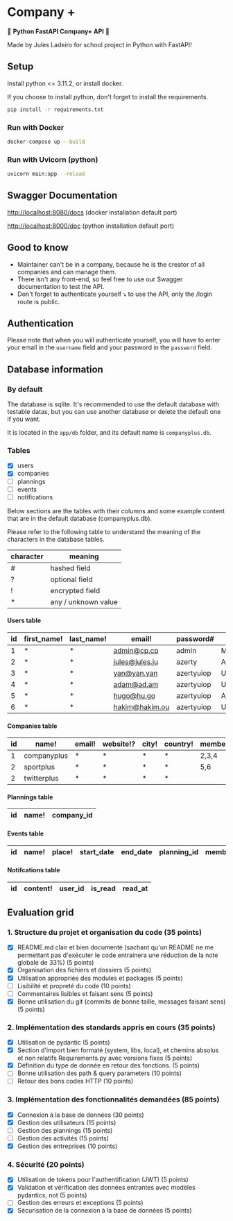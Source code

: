 # Company +

🙌 __Python FastAPI Company+ API__ 🙌

Made by Jules Ladeiro for school project in Python with FastAPI!

## Setup

Install python <= 3.11.2, or install docker.

If you choose to install python, don't forget to install the requirements.

```bash
pip install -r requirements.txt
```

### Run with Docker

```bash
docker-compose up --build
```

### Run with Uvicorn (python)

```bash
uvicorn main:app --reload
```

## Swagger Documentation

<http://localhost:8080/docs>  (docker installation default port)

<http://localhost:8000/doc> (python installation default port)

## Good to know

- Maintainer can't be in a company, because he is the creator of all companies and can manage them.
- There isn't any front-end, so feel free to use our Swagger documentation to test the API.
- Don't forget to authenticate yourself ⤵️ to use the API, only the /login route is public.

## Authentication

Please note that when you will authenticate yourself, you will have to enter your email in the `username` field and your password in the `password` field.

## Database information

### By default

The database is sqlite. It's recommended to use the default database with testable datas, but you can use another database or delete the default one if you want.

It is located in the `app/db` folder, and its default name is `companyplus.db`.

### Tables

- [x] users
- [x] companies
- [ ] plannings
- [ ] events
- [ ] notifications

Below sections are the tables with their columns and some example content that are in the default database (companyplus.db).

Please refer to the following table to understand the meaning of the characters in the database tables.

| character | meaning             |
| --------- | ------------------- |
| #         | hashed field        |
| ?         | optional field      |
| !         | encrypted field     |
| *         | any / unknown value |

#### Users table

| id  | first_name! | last_name! | email!         | password#  | role       |
| --- | ----------- | ---------- | -------------- | ---------- | ---------- |
| 1   | *           | *          | admin@cp.cp    | admin      | MAINTAINER |
| 2   | *           | *          | jules@jules.ju | azerty     | ADMIN      |
| 3   | *           | *          | yan@yan.yan    | azertyuiop | USER       |
| 4   | *           | *          | adam@ad.am     | azertyuiop | USER       |
| 5   | *           | *          | hugo@hu.go     | azertyuiop | ADMIN      |
| 6   | *           | *          | hakim@hakim.ou | azertyuiop | USER       |

#### Companies table

| id  | name!       | email! | website!? | city! | country! | member_ids |
| --- | ----------- | ------ | --------- | ----- | -------- | ---------- |
| 1   | companyplus | *      | *         | *     | *        | 2,3,4      |
| 2   | sportplus   | *      | *         | *     | *        | 5,6        |
| 2   | twitterplus | *      | *         | *     | *        |            |

#### Plannings table

| id  | name! | company_id |
| --- | ----- | ---------- |

#### Events table

| id  | name! | place! | start_date | end_date | planning_id | member_ids |
| --- | ----- | ------ | ---------- | -------- | ----------- | ---------- |

#### Notifcations table

| id  | content! | user_id | is_read | read_at |
| --- | -------- | ------- | ------- | ------- |

## Evaluation grid

### 1. Structure du projet et organisation du code (35 points)

- [x] README.md clair et bien documenté (sachant qu'un README ne me permettant pas d'exécuter le code entrainera une réduction de la note globale de 33%) (5 points)
- [x] Organisation des fichiers et dossiers (5 points)
- [x] Utilisation appropriée des modules et packages (5 points)
- [ ] Lisibilité et propreté du code (10 points)
- [ ] Commentaires lisibles et faisant sens (5 points)
- [x] Bonne utilisation du git (commits de bonne taille, messages faisant sens) (5 points)

### 2. Implémentation des standards appris en cours (35 points)

- [x] Utilisation de pydantic (5 points)
- [x] Section d'import bien formaté (system, libs, local), et chemins absolus et non relatifs Requirements.py avec versions fixes (5 points)
- [x] Définition du type de donnée en retour des fonctions. (5 points)
- [ ] Bonne utilisation des path & query parameters (10 points)
- [ ] Retour des bons codes HTTP (10 points)

### 3. Implémentation des fonctionnalités demandées (85 points)

- [x] Connexion à la base de données (30 points)
- [x] Gestion des utilisateurs (15 points)
- [ ] Gestion des plannings (15 points)
- [ ] Gestion des activités (15 points)
- [x] Gestion des entreprises (10 points)

### 4. Sécurité (20 points)

- [x] Utilisation de tokens pour l'authentification (JWT) (5 points)
- [x] Validation et vérification des données entrantes avec modèles pydantics, not (5 points)
- [ ] Gestion des erreurs et exceptions (5 points)
- [x] Sécurisation de la connexion à la base de données (5 points)

